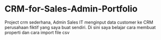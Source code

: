 # CRM-for-Sales-Admin-Portfolio
Project crm sederhana, Admin Sales IT menginput data customer ke CRM perusahaan fiktif yang saya buat sendiri.
Di sini saya belajar cara membuat properti dan cara import file csv
